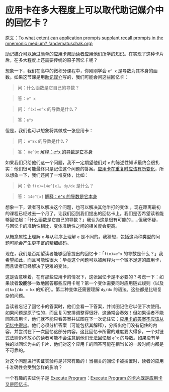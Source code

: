 # 应用卡在多大程度上可以取代助记媒介中的回忆卡？

原文：[To what extent can application prompts supplant recall prompts in the mnemonic medium? (andymatuschak.org)](https://notes.andymatuschak.org/z3ERHM3aC9jCyTR5KpgxTAyXf7kNSkG57SqrR)

[助记媒介可以通过简单的应用卡帮助读者应用他们所学的知识](https://notes.andymatuschak.org/z6Y8xDS2AJyE1d34X99y14Sk1A7YCNas5kFjA)。在实现了这种卡片后，在多大程度上还需要传统的原子回忆卡呢？

想象一下，我们在高中的微积分课程中，你刚刚学会 `e^ x` 是导数为其本身的函数。如果这节课是用[助记媒介](https://notes.andymatuschak.org/z4rRX3qwSSJRsEkdXKwH2shamgHNeRthrMLiF)写的，我们可能会问这些回忆卡：

> 问：什么函数是它自己的导数？

> 答：`e^ x`

> 问： `f(x)=e^x` 的导数是什么？

> 答：`e^x`

但是，我们也可以想象将其做成一张应用卡：

> 问： `e^8x` 的导数是什么？

> 答： `8e^8x` [解释：e^x 的导数是它本身](https://notes.andymatuschak.org/z3ERHM3aC9jCyTR5KpgxTAyXf7kNSkG57SqrR)

如果我们只给他们这一个问题，我不一定期望他们对 `e` 的陈述性知识最终会很扎实：他们很可能最终只是记住这个问题的答案。[应用卡在重复时应该有所变化](https://notes.andymatuschak.org/z7hqxNNJkeS2eta2eVaUx7cGB27axq2bw3h2y)，所以想象一下，我们还问了一堆变体，比如：

> 问：令 `f(x)=14e^[x]`。`dy/dx` 是什么？

> 答： `14e^[x]` [解释：e^x 的导数是它本身](https://notes.andymatuschak.org/z3ERHM3aC9jCyTR5KpgxTAyXf7kNSkG57SqrR)

想象一下，读者可以解决这个问题，也可以解决其他半打的变体 ，现在距离最初的课程已经过去一个月了。让我们回到我们提出的回忆卡上。我们是否希望读者能够回忆起：「什么函数是它自己的导数？」我认为这是很有可能的......但我怀疑，与回忆卡的准确性相比，变体准确性之间的相关度会更高。

从概念属性上理解 `e` 与从程序上理解 `e` 是不同的。我猜想，包括这两种类型的问题可能会产生更丰富的精细编码。

现在，我们是否期望读者能够回答提出的回忆卡：「`f(x)=e^x` 的导数是什么？」我希望如此，而且可能性很大：毕竟这个问题可以被解释为一个微不足道的应用卡，而且读者已经解决了更难的变体。

这是否意味着，在有那些应用卡的情况下，这张回忆卡是不必要的？考虑一下：如果读者**没能**够一致地回答那些应用卡呢？第一个变体需要同时应用链式规则（以及 `d[kx]/dx = kx` 的知识）。第二种变体还需要理解 `dy/dx` 的语法。这些都是比较复杂的问题。

当读者忘记了回忆卡的答案时，他们会看一下答案，并试图记住它以便下次使用。如果问题是原子性的，而且复习安排调整得很好，这通常会奏效！但如果读者不能回答应用卡，他们就不能只看答案并试图在下一次记住它：[应用卡的答案不应该从记忆中得出](https://notes.andymatuschak.org/z8kP66eb8mLNQg3tevRg6gN7TETnYFpwyVVNK)。他们必须分析答案（可能包括其解释），分辨出他们没有记住的内容，并尝试在下一次回忆这部分内容。这比回忆卡所需的难度要大得多。一个对链式法则仍不放心的读者可能不会注意到他们无法回忆起 `e^x` 的导数。如果没有单独的以回忆为主的卡片，他们对这个应用卡的回答可能在相当长的一段时间内都是不可靠的。

对这个问题进行实证实验将是非常有趣的！当相关的回忆卡被搁置时，读者的应用卡准确性会受到怎样的影响？

一个有趣的实证例子是 [Execute Program](https://notes.andymatuschak.org/z2LGZ8cXBcQMP7YuAHbeVyCSLZoiMXvQNKCok)：[Execute Program 的卡片既是应用卡又是回忆卡](https://notes.andymatuschak.org/z28P3kw9MjfiPYe7RGhvRnjHNCiLjJi8YA2U2)。